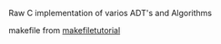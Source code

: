 Raw C implementation of varios ADT's and Algorithms

makefile from [makefiletutorial](https://makefiletutorial.com/#top)
